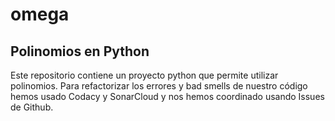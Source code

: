 # omega

## Polinomios en Python

Este repositorio contiene un proyecto python que permite utilizar polinomios. Para refactorizar los errores y bad smells de nuestro código hemos usado Codacy y SonarCloud y nos hemos coordinado usando Issues de Github.
